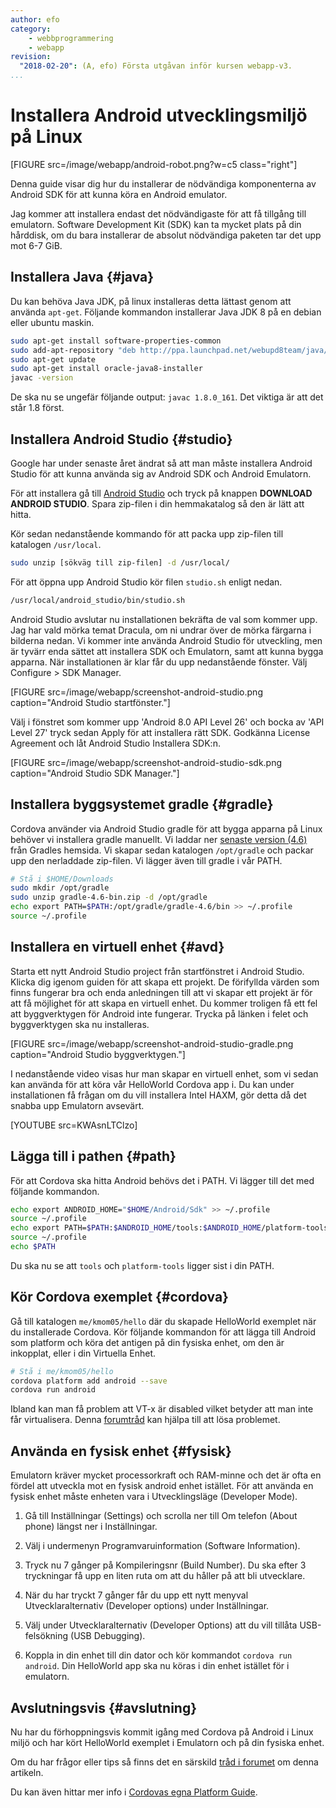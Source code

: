 ```yaml
---
author: efo
category:
    - webbprogrammering
    - webapp
revision:
  "2018-02-20": (A, efo) Första utgåvan inför kursen webapp-v3.
...
```

Installera Android utvecklingsmiljö på Linux
==================================

[FIGURE src=/image/webapp/android-robot.png?w=c5 class="right"]

Denna guide visar dig hur du installerar de nödvändiga komponenterna av Android SDK för att kunna köra en Android emulator.

Jag kommer att installera endast det nödvändigaste för att få tillgång till emulatorn. Software Development Kit (SDK) kan ta mycket plats på din hårddisk, om du bara installerar de absolut nödvändiga paketen tar det upp mot 6-7 GiB.



<!--more-->



Installera Java {#java}
--------------------------------------
Du kan behöva Java JDK, på linux installeras detta lättast genom att använda `apt-get`. Följande kommandon installerar Java JDK 8 på en debian eller ubuntu maskin.

```bash
sudo apt-get install software-properties-common
sudo add-apt-repository "deb http://ppa.launchpad.net/webupd8team/java/ubuntu xenial main"
sudo apt-get update
sudo apt-get install oracle-java8-installer
javac -version
```

De ska nu se ungefär följande output: `javac 1.8.0_161`. Det viktiga är att det står 1.8 först.



Installera Android Studio {#studio}
--------------------------------------
Google har under senaste året ändrat så att man måste installera Android Studio för att kunna använda sig av Android SDK och Android Emulatorn.

För att installera gå till [Android Studio](https://developer.android.com/studio/index.html) och tryck på knappen **DOWNLOAD ANDROID STUDIO**. Spara zip-filen i din hemmakatalog så den är lätt att hitta.

Kör sedan nedanstående kommando för att packa upp zip-filen till katalogen `/usr/local`.

```bash
sudo unzip [sökväg till zip-filen] -d /usr/local/
```

För att öppna upp Android Studio kör filen `studio.sh` enligt nedan.

```bash
/usr/local/android_studio/bin/studio.sh
```

Android Studio avslutar nu installationen bekräfta de val som kommer upp. Jag har vald mörka temat Dracula, om ni undrar över de mörka färgarna i bilderna nedan. Vi kommer inte använda Android Studio för utveckling, men är tyvärr enda sättet att installera SDK och Emulatorn, samt att kunna bygga apparna. När installationen är klar får du upp nedanstående fönster. Välj Configure > SDK Manager.

[FIGURE src=/image/webapp/screenshot-android-studio.png caption="Android Studio startfönster."]

Välj i fönstret som kommer upp 'Android 8.0 API Level 26' och bocka av 'API Level 27' tryck sedan Apply för att installera rätt SDK. Godkänna License Agreement och låt Android Studio Installera SDK:n.

[FIGURE src=/image/webapp/screenshot-android-studio-sdk.png caption="Android Studio SDK Manager."]



Installera byggsystemet gradle {#gradle}
--------------------------------------
Cordova använder via Android Studio gradle för att bygga apparna på Linux behöver vi installera gradle manuellt. Vi laddar ner [senaste version (4.6)](https://services.gradle.org/distributions/gradle-4.6-bin.zip) från Gradles hemsida. Vi skapar sedan katalogen `/opt/gradle` och packar upp den nerladdade zip-filen. Vi lägger även till gradle i vår PATH.

```bash
# Stå i $HOME/Downloads
sudo mkdir /opt/gradle
sudo unzip gradle-4.6-bin.zip -d /opt/gradle
echo export PATH=$PATH:/opt/gradle/gradle-4.6/bin >> ~/.profile
source ~/.profile
```



Installera en virtuell enhet {#avd}
--------------------------------------
Starta ett nytt Android Studio project från startfönstret i Android Studio. Klicka dig igenom guiden för att skapa ett projekt. De förifyllda värden som finns fungerar bra och enda anledningen till att vi skapar ett projekt är för att få möjlighet för att skapa en virtuell enhet. Du kommer troligen få ett fel att byggverktygen för Android inte fungerar. Trycka på länken i felet och byggverktygen ska nu installeras.

[FIGURE src=/image/webapp/screenshot-android-studio-gradle.png caption="Android Studio byggverktygen."]

I nedanstående video visas hur man skapar en virtuell enhet, som vi sedan kan använda för att köra vår HelloWorld Cordova app i. Du kan under installationen få frågan om du vill installera Intel HAXM, gör detta då det snabba upp Emulatorn avsevärt.

[YOUTUBE src=KWAsnLTClzo]



Lägga till i pathen {#path}
--------------------------------------
För att Cordova ska hitta Android behövs det i PATH. Vi lägger till det med följande kommandon.

```bash
echo export ANDROID_HOME="$HOME/Android/Sdk" >> ~/.profile
source ~/.profile
echo export PATH=$PATH:$ANDROID_HOME/tools:$ANDROID_HOME/platform-tools >> ~/.profile
source ~/.profile
echo $PATH
```

Du ska nu se att `tools` och `platform-tools` ligger sist i din PATH.



Kör Cordova exemplet {#cordova}
--------------------------------------
Gå till katalogen `me/kmom05/hello` där du skapade HelloWorld exemplet när du installerade Cordova. Kör följande kommandon för att lägga till Android som platform och köra det antigen på din fysiska enhet, om den är inkopplat, eller i din Virtuella Enhet.

```bash
# Stå i me/kmom05/hello
cordova platform add android --save
cordova run android
```

Ibland kan man få problem att VT-x är disabled vilket betyder att man inte får virtualisera. Denna [forumtråd](https://dbwebb.se/forum/viewtopic.php?t=4336) kan hjälpa till att lösa problemet.



Använda en fysisk enhet {#fysisk}
--------------------------------------
Emulatorn kräver mycket processorkraft och RAM-minne och det är ofta en fördel att utveckla mot en fysisk android enhet istället. För att använda en fysisk enhet måste enheten vara i Utvecklingsläge (Developer Mode).

1. Gå till Inställningar (Settings) och scrolla ner till Om telefon (About phone) längst ner i Inställningar.

1. Välj i undermenyn Programvaruinformation (Software Information).

1. Tryck nu 7 gånger på Kompileringsnr (Build Number). Du ska efter 3 tryckningar få upp en liten ruta om att du håller på att bli utvecklare.

1. När du har tryckt 7 gånger får du upp ett nytt menyval Utvecklaralternativ (Developer options) under Inställningar.

1. Välj under Utvecklaralternativ (Developer Options) att du vill tillåta USB-felsökning (USB Debugging).

1. Koppla in din enhet till din dator och kör kommandot `cordova run android`. Din HelloWorld app ska nu köras i din enhet istället för i emulatorn.



Avslutningsvis {#avslutning}
--------------------------------------
Nu har du förhoppningsvis kommit igång med Cordova på Android i Linux miljö och har kört HelloWorld exemplet i Emulatorn och på din fysiska enhet.

Om du har frågor eller tips så finns det en särskild [tråd i forumet](t/7311) om denna artikeln.

Du kan även hittar mer info i [Cordovas egna Platform Guide](https://cordova.apache.org/docs/en/latest/guide/platforms/android/index.html).
